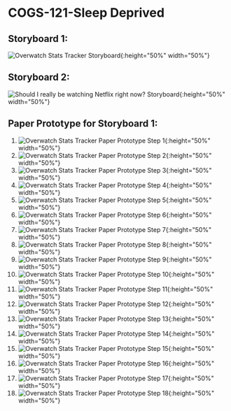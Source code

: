 # COGS-121-Sleep Deprived
## Storyboard 1:
![Overwatch Stats Tracker Storyboard](https://raw.githubusercontent.com/matt-ewho/COGS-121-Sleep-Deprived/master/images/ow-storyboard.JPG){:height="50%" width="50%"}


## Storyboard 2:
![Should I really be watching Netflix right now? Storyboard](https://raw.githubusercontent.com/matt-ewho/COGS-121-Sleep-Deprived/master/images/should_i_really_be_watching_netflix_storyboard.jpg){:height="50%" width="50%"}


## Paper Prototype for Storyboard 1:
1. ![Overwatch Stats Tracker Paper Prototype Step 1](https://raw.githubusercontent.com/matt-ewho/COGS-121-Sleep-Deprived/master/images/Paper%20Prototype%20-%20OW/ow_pp_step01.jpg){:height="50%" width="50%"}
2. ![Overwatch Stats Tracker Paper Prototype Step 2](https://raw.githubusercontent.com/matt-ewho/COGS-121-Sleep-Deprived/master/images/Paper%20Prototype%20-%20OW/ow_pp_step02.jpg){:height="50%" width="50%"}
3. ![Overwatch Stats Tracker Paper Prototype Step 3](https://raw.githubusercontent.com/matt-ewho/COGS-121-Sleep-Deprived/master/images/Paper%20Prototype%20-%20OW/ow_pp_step03.jpg){:height="50%" width="50%"}
4. ![Overwatch Stats Tracker Paper Prototype Step 4](https://raw.githubusercontent.com/matt-ewho/COGS-121-Sleep-Deprived/master/images/Paper%20Prototype%20-%20OW/ow_pp_step04.jpg){:height="50%" width="50%"}
5. ![Overwatch Stats Tracker Paper Prototype Step 5](https://raw.githubusercontent.com/matt-ewho/COGS-121-Sleep-Deprived/master/images/Paper%20Prototype%20-%20OW/ow_pp_step05.jpg){:height="50%" width="50%"}
6. ![Overwatch Stats Tracker Paper Prototype Step 6](https://raw.githubusercontent.com/matt-ewho/COGS-121-Sleep-Deprived/master/images/Paper%20Prototype%20-%20OW/ow_pp_step06.jpg){:height="50%" width="50%"}
7. ![Overwatch Stats Tracker Paper Prototype Step 7](https://raw.githubusercontent.com/matt-ewho/COGS-121-Sleep-Deprived/master/images/Paper%20Prototype%20-%20OW/ow_pp_step07.jpg){:height="50%" width="50%"}
8. ![Overwatch Stats Tracker Paper Prototype Step 8](https://raw.githubusercontent.com/matt-ewho/COGS-121-Sleep-Deprived/master/images/Paper%20Prototype%20-%20OW/ow_pp_step08.jpg){:height="50%" width="50%"}
9. ![Overwatch Stats Tracker Paper Prototype Step 9](https://raw.githubusercontent.com/matt-ewho/COGS-121-Sleep-Deprived/master/images/Paper%20Prototype%20-%20OW/ow_pp_step09.jpg){:height="50%" width="50%"}
10. ![Overwatch Stats Tracker Paper Prototype Step 10](https://raw.githubusercontent.com/matt-ewho/COGS-121-Sleep-Deprived/master/images/Paper%20Prototype%20-%20OW/ow_pp_step10.jpg){:height="50%" width="50%"}
11. ![Overwatch Stats Tracker Paper Prototype Step 11](https://raw.githubusercontent.com/matt-ewho/COGS-121-Sleep-Deprived/master/images/Paper%20Prototype%20-%20OW/ow_pp_step11.jpg){:height="50%" width="50%"}
12. ![Overwatch Stats Tracker Paper Prototype Step 12](https://raw.githubusercontent.com/matt-ewho/COGS-121-Sleep-Deprived/master/images/Paper%20Prototype%20-%20OW/ow_pp_step12.jpg){:height="50%" width="50%"}
13. ![Overwatch Stats Tracker Paper Prototype Step 13](https://raw.githubusercontent.com/matt-ewho/COGS-121-Sleep-Deprived/master/images/Paper%20Prototype%20-%20OW/ow_pp_step13.jpg){:height="50%" width="50%"}
14. ![Overwatch Stats Tracker Paper Prototype Step 14](https://raw.githubusercontent.com/matt-ewho/COGS-121-Sleep-Deprived/master/images/Paper%20Prototype%20-%20OW/ow_pp_step14.jpg){:height="50%" width="50%"}
15. ![Overwatch Stats Tracker Paper Prototype Step 15](https://raw.githubusercontent.com/matt-ewho/COGS-121-Sleep-Deprived/master/images/Paper%20Prototype%20-%20OW/ow_pp_step15.jpg){:height="50%" width="50%"}
16. ![Overwatch Stats Tracker Paper Prototype Step 16](https://raw.githubusercontent.com/matt-ewho/COGS-121-Sleep-Deprived/master/images/Paper%20Prototype%20-%20OW/ow_pp_step16.jpg){:height="50%" width="50%"}
17. ![Overwatch Stats Tracker Paper Prototype Step 17](https://raw.githubusercontent.com/matt-ewho/COGS-121-Sleep-Deprived/master/images/Paper%20Prototype%20-%20OW/ow_pp_step17.jpg){:height="50%" width="50%"}
18. ![Overwatch Stats Tracker Paper Prototype Step 18](https://raw.githubusercontent.com/matt-ewho/COGS-121-Sleep-Deprived/master/images/Paper%20Prototype%20-%20OW/ow_pp_step18.jpg){:height="50%" width="50%"}
